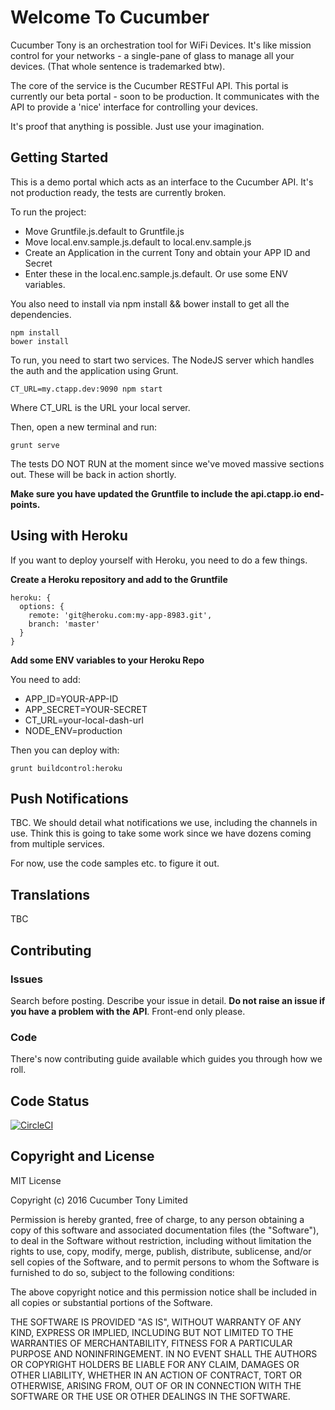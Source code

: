 # Welcome To Cucumber

Cucumber Tony is an orchestration tool for WiFi Devices. It's like mission control for your networks - a single-pane of glass to manage all your devices. (That whole sentence is trademarked btw).

The core of the service is the Cucumber RESTFul API. This portal is currently our beta portal - soon to be production. It communicates with the API to provide a 'nice' interface for controlling your devices.

It's proof that anything is possible. Just use your imagination.

## Getting Started

This is a demo portal which acts as an interface to the Cucumber API. It's not production ready, the tests are currently broken.

To run the project:

- Move Gruntfile.js.default to Gruntfile.js
- Move local.env.sample.js.default to local.env.sample.js
- Create an Application in the current Tony and obtain your APP ID and Secret
- Enter these in the local.enc.sample.js.default. Or use some ENV variables.

You also need to install via npm install && bower install to get all the dependencies.

```
npm install
bower install
```

To run, you need to start two services. The NodeJS server which handles the auth and the application using Grunt.

```
CT_URL=my.ctapp.dev:9090 npm start
```

Where CT_URL is the URL your local server.

Then, open a new terminal and run:

```
grunt serve
```

The tests DO NOT RUN at the moment since we've moved massive sections out. These will be back in action shortly.

**Make sure you have updated the Gruntfile to include the api.ctapp.io end-points.**

## Using with Heroku

If you want to deploy yourself with Heroku, you need to do a few things.

**Create a Heroku repository and add to the Gruntfile**

```
heroku: {
  options: {
    remote: 'git@heroku.com:my-app-8983.git',
    branch: 'master'
  }
}
```

**Add some ENV variables to your Heroku Repo**

You need to add:

- APP_ID=YOUR-APP-ID
- APP_SECRET=YOUR-SECRET
- CT_URL=your-local-dash-url
- NODE_ENV=production

Then you can deploy with:

```
grunt buildcontrol:heroku
```

## Push Notifications

TBC. We should detail what notifications we use, including the channels in use. Think this is going to take some work since we have dozens coming from multiple services.

For now, use the code samples etc. to figure it out.

## Translations

TBC

## Contributing

### Issues

Search before posting. Describe your issue in detail. **Do not raise an issue if you have a problem with the API**. Front-end only please.

### Code

There's now contributing guide available which guides you through how we roll.

## Code Status

[![CircleCI](https://circleci.com/gh/cucumber-tony/cucumber-frontend.svg?style=svg)](https://circleci.com/gh/cucumber-tony/cucumber-frontend)

## Copyright and License

MIT License

Copyright (c) 2016 Cucumber Tony Limited

Permission is hereby granted, free of charge, to any person obtaining a copy
of this software and associated documentation files (the "Software"), to deal
in the Software without restriction, including without limitation the rights
to use, copy, modify, merge, publish, distribute, sublicense, and/or sell
copies of the Software, and to permit persons to whom the Software is
furnished to do so, subject to the following conditions:

The above copyright notice and this permission notice shall be included in all
copies or substantial portions of the Software.

THE SOFTWARE IS PROVIDED "AS IS", WITHOUT WARRANTY OF ANY KIND, EXPRESS OR
IMPLIED, INCLUDING BUT NOT LIMITED TO THE WARRANTIES OF MERCHANTABILITY,
FITNESS FOR A PARTICULAR PURPOSE AND NONINFRINGEMENT. IN NO EVENT SHALL THE
AUTHORS OR COPYRIGHT HOLDERS BE LIABLE FOR ANY CLAIM, DAMAGES OR OTHER
LIABILITY, WHETHER IN AN ACTION OF CONTRACT, TORT OR OTHERWISE, ARISING FROM,
OUT OF OR IN CONNECTION WITH THE SOFTWARE OR THE USE OR OTHER DEALINGS IN THE
SOFTWARE.
